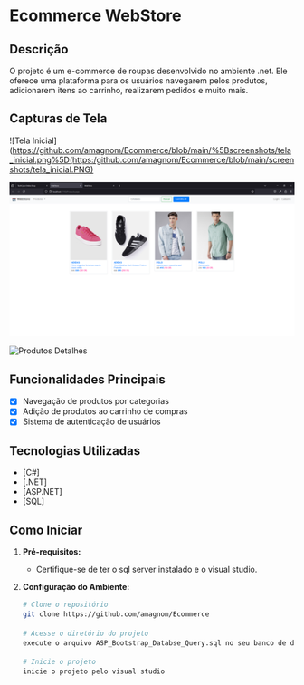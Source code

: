 # Ecommerce WebStore


## Descrição

O projeto é um e-commerce de roupas desenvolvido no ambiente .net. Ele oferece uma plataforma para os usuários navegarem pelos produtos, adicionarem itens ao carrinho, realizarem pedidos e muito mais.

## Capturas de Tela

![Tela Inicial](https://github.com/amagnom/Ecommerce/blob/main/%5Bscreenshots/tela_inicial.png%5D(https:/github.com/amagnom/Ecommerce/blob/main/screenshots/tela_inicial.PNG)

![Produtos](screenshots/produtos.png)

![Produtos Detalhes](screenshots/produtos_detalhes_.png)


## Funcionalidades Principais

- [x] Navegação de produtos por categorias
- [x] Adição de produtos ao carrinho de compras
- [x] Sistema de autenticação de usuários

## Tecnologias Utilizadas

- [C#]
- [.NET]
- [ASP.NET]
- [SQL]

## Como Iniciar

1. **Pré-requisitos:**
   - Certifique-se de ter o sql server instalado e o visual studio.

2. **Configuração do Ambiente:**
   ```bash
   # Clone o repositório
   git clone https://github.com/amagnom/Ecommerce

   # Acesse o diretório do projeto
   execute o arquivo ASP_Bootstrap_Databse_Query.sql no seu banco de dados para popula-lo

   # Inicie o projeto
   inicie o projeto pelo visual studio
